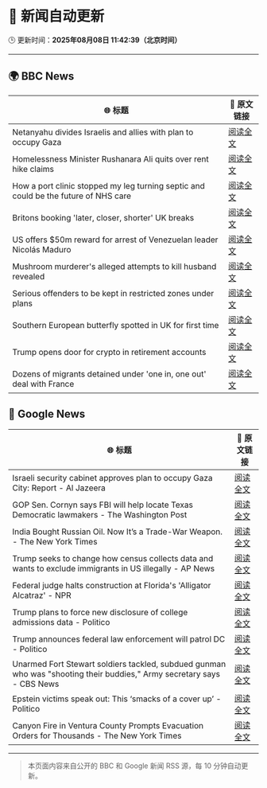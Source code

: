 # 🧠 新闻自动更新

🕒 更新时间：**2025年08月08日 11:42:39（北京时间）**

---

## 🌍 BBC News

| 🌐 标题 | 🔗 原文链接 |
|--------|-------------|
| Netanyahu divides Israelis and allies with plan to occupy Gaza | [阅读全文](https://www.bbc.com/news/articles/cj4w2q9k4pjo?at_medium=RSS&at_campaign=rss) |
| Homelessness Minister Rushanara Ali quits over rent hike claims | [阅读全文](https://www.bbc.com/news/articles/clyd3l2x2n8o?at_medium=RSS&at_campaign=rss) |
| How a port clinic stopped my leg turning septic and could be the future of NHS care | [阅读全文](https://www.bbc.com/news/articles/cm21z711g59o?at_medium=RSS&at_campaign=rss) |
| Britons booking 'later, closer, shorter' UK breaks | [阅读全文](https://www.bbc.com/news/articles/c939gx4gqwpo?at_medium=RSS&at_campaign=rss) |
| US offers $50m reward for arrest of Venezuelan leader Nicolás Maduro | [阅读全文](https://www.bbc.com/news/articles/cwy1wn1x521o?at_medium=RSS&at_campaign=rss) |
| Mushroom murderer's alleged attempts to kill husband revealed | [阅读全文](https://www.bbc.com/news/articles/cwy3ngr2n3vo?at_medium=RSS&at_campaign=rss) |
| Serious offenders to be kept in restricted zones under plans | [阅读全文](https://www.bbc.com/news/articles/ce832zyg1vlo?at_medium=RSS&at_campaign=rss) |
| Southern European butterfly spotted in UK for first time | [阅读全文](https://www.bbc.com/news/articles/cwy1wgly21zo?at_medium=RSS&at_campaign=rss) |
| Trump opens door for crypto in retirement accounts | [阅读全文](https://www.bbc.com/news/articles/c62w8ewg849o?at_medium=RSS&at_campaign=rss) |
| Dozens of migrants detained under 'one in, one out' deal with France | [阅读全文](https://www.bbc.com/news/articles/ce35v0zyzvlo?at_medium=RSS&at_campaign=rss) |

## 📰 Google News

| 🌐 标题 | 🔗 原文链接 |
|--------|-------------|
| Israeli security cabinet approves plan to occupy Gaza City: Report - Al Jazeera | [阅读全文](https://news.google.com/rss/articles/CBMiqAFBVV95cUxPZ3o1Q3NhVkRsMVljVWMxT1BZVldGdi1NcXFIaXRndmxPZHlQTEt3dmJfVHZIZzJCcV9qcDZIY2UxWTVrN3ByWE9tQnFsaHVIYXlTQXBsVURzc0RqUWtLT3BrWHVraV9mbkZYWXNIYUg5WGtMNGU2NWJDLUZGdmc4OGZnT1NNc3ZISXhzR0FMU3ZiTHQzSVlvMk5OdE55RHhwV0VxVG5RVXPSAa4BQVVfeXFMT2tGN2ZBenhjOGF2V2RsZUJLbEwwQnoyTzBBNmVGTzBVVVZXbGt0aGVZSUhDcl91VWJwQzZZeUI2WHVRd2N2ZWE4QWRJMnZvem8zSU9PTkxCLXB2X0VEY0hUXzVsUkxLaXB3QW1TNWNweFBzdWtqMkxjS3hEamlmWVBDYUxZRThfLTlWQ3IyXzQwZVZkallwTGdvaThHNnZ5Yk92bXdEdU5uNVhqZ2RB?oc=5) |
| GOP Sen. Cornyn says FBI will help locate Texas Democratic lawmakers - The Washington Post | [阅读全文](https://news.google.com/rss/articles/CBMimgFBVV95cUxOc3JiTkRjaXNOLXB6Vzg4bkJ6WkFSTUJtVEJkeU0yQVFqR2NScGI1SFg5azM3ZEotdVVuekNIVFZJNDRTei1acmJBa1JFNHIzQkxOZ0d2THBVUGVPTzlGNEd2UWIzb3d3VTZMTVUwSTRiRVdVOE4wTk9LY1lVWXU0WC14Ny1TRFEtaUdyRnpNd2Z4TlFiQnFDOHJB?oc=5) |
| India Bought Russian Oil. Now It’s a Trade-War Weapon. - The New York Times | [阅读全文](https://news.google.com/rss/articles/CBMie0FVX3lxTFBTU05CcFZ5bmRRYTdwUmV3R2xFRWgtZVk2eUxPUWRvLWdQdmRYUWNpYVVDRkZLLVhpMHpzVG1qNzdXSEtfZDM0bndrdkl4bW9zRTlsYWRfQ3JfWWRlNnRWNmF0WldldGRadjhFU2VPMlBPODY0enp4Uzg4UQ?oc=5) |
| Trump seeks to change how census collects data and wants to exclude immigrants in US illegally - AP News | [阅读全文](https://news.google.com/rss/articles/CBMilwFBVV95cUxOeVdKSGdkdVp4YVVCUVhCNE5hZHlydm9NX1dEVnBkVVpYc3ctTzlsOUk2eWo5VzM1M3VFdjdqRmU2Um05TUVkVUhSYTZnVWF6UlJVbDBVeVdZdy14WDhKRkZuRjBBWHUtOUQ1NEM5eDNlM0dweTQxS3JQNHV3Vnc4X1VGMzc2ZWxUTThET3FTZEJ1SXUzXzcw?oc=5) |
| Federal judge halts construction at Florida's 'Alligator Alcatraz' - NPR | [阅读全文](https://news.google.com/rss/articles/CBMinAFBVV95cUxOMlJTOGxBZWxmMkJiMkZuRmJoYmZUZTI5bWpQdlNlUVcta091T1RZZ1N0ekxVMWZueEpvanhvY2FDUFE2RU1vTnA3VnZfWVVtMFBMVVZxajNCQ3JlUkw2a0JaMERGamNXRHRDRFoxdDlvSzR1V205bU9GdThZUEtXaDU5U2NEX3VUODRvVlRBR25oQWdpVW1wS1JrOS0?oc=5) |
| Trump plans to force new disclosure of college admissions data - Politico | [阅读全文](https://news.google.com/rss/articles/CBMinAFBVV95cUxQOUlsU3ZvMnJTcUttSkpKM09FdXJEUzZ6MWlOamwzMGY0MElQZjFGdk1aLXQ5TV9zUTRDMDQ5RWkxTFR2dm5Dbk4ybVhZM25LVFJQbW1raXNJSXA3bzBFTUhrSlNnSmdsbUw0azdfMnU5NnRaQTdDWDkwWlhqZjRkMDB0bDk2bTBoQ0VzRFhucWhOb2lFRnV3YkNkd3E?oc=5) |
| Trump announces federal law enforcement will patrol DC - Politico | [阅读全文](https://news.google.com/rss/articles/CBMitwFBVV95cUxOUnlzU21KdFhMN2ZscXJHV0g5eG9zc21iMEN5d05BaElmbGwtaTkwVXJrUVowQ2VVVzVjYmRuTGQ2Ty1BckNkQVJfQXVjVFVyb1d2cDlBQjZkcHV1Yzg4aFdJQWY4YU9tN280eWVQbk1yYnF6ZDY2XzlTRjRnSUtGWlk3MnR3RGlKUWwyUllaUHBjTU1fUEY1ZEJ6alpfYnBiZnVUazNMZ2E2WjVERjRVVkhGS2tuNnM?oc=5) |
| Unarmed Fort Stewart soldiers tackled, subdued gunman who was "shooting their buddies," Army secretary says - CBS News | [阅读全文](https://news.google.com/rss/articles/CBMiiwFBVV95cUxQSndoaWc3X29JUW84OFVXR1RGZ0diY3ZhQnlGLS1EUmdqTnpLVHVpZFc1aEluamFHZmwwSHE5RTdJVk9qNFBqQWhQR2dsZzk4MnFzbldCa1g0VXR4bDF5ejg5ZHdBMWRnTVVMc1VBbzFUS3VLdHQyUnZXQWJXSFVkT1hIYlVIbXIwZm5V0gGQAUFVX3lxTE9JTHRKTlJjLUxLMzZvUjRacVFkVWtqVW5KdjI2MUhYZ1lYNlBfMmhfbDBqdUhtdjh0dmV3Qk80dW9vU2lpSkU4bGl5QV9uelRrZ0JSUE44VHBXM05SMmU3S25kWlVfR2tKX3FVZDZWTnV4Sl9VRVJzS21RU1dEbG4tTy1jb2FORnE5OHc1TnhGTg?oc=5) |
| Epstein victims speak out: This ‘smacks of a cover up’ - Politico | [阅读全文](https://news.google.com/rss/articles/CBMisgFBVV95cUxOY051SWdfQlFVTTE4cExRN0hwb0ItTGV1UEQ5OHJ6S0hKZ3FsbWIwWHNOX0JqNFhhNTMzczdscmZjYzFVR3FLbUFDTnhSVnFsbVRLcGpfSE1YYUk3bWJDbFdncmFiWUwyV0I3TnQ4TVA1NWZNeW5MQ3M1ZkpuLVlaZWJwdjh0T3FQWkNKSFpjVG9vVGxnOE5PYU9wWDZLbDZ0bTNQM3VpSmQ4NVRWcG5HMEpB?oc=5) |
| Canyon Fire in Ventura County Prompts Evacuation Orders for Thousands - The New York Times | [阅读全文](https://news.google.com/rss/articles/CBMieEFVX3lxTE5YS2tZRnhsTzhUOV9udWhhOGtORXRwQVNBVnVSYmpjelNlZ29sZmpTNHp4cjRfVnRPUlBwNUFnS0tPejRKM1ZFUHhoeFRvSU1OZFZQT0pVU2RRMHVNcW85RGd1OUpDb3Q1Q1pRY1oxNXAxYzhycUY3QQ?oc=5) |

---
> 本页面内容来自公开的 BBC 和 Google 新闻 RSS 源，每 10 分钟自动更新。